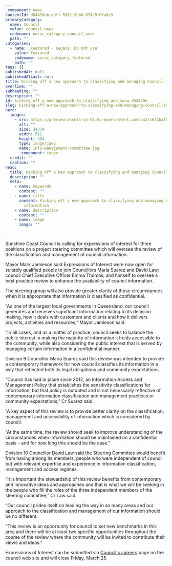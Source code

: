 ```yaml
---
_component: news
contentId: d54439eb-edff-5961-9bb8-874c5f6fa6c3
primaryCategory:
  name: Council
  value: council-news
  codename: oursc_category_council_news
  path: ""
categories:
  - name: _Featured - Legacy. Do not use
    value: featured
    codename: oursc_category_featured
    path: ""
tags: []
publishedAt: null
publishedAtLast: null
title: Kicking off a new approach to classifying and managing Council information
overline: ""
subheading: ""
description: ""
id: kicking_off_a_new_approach_to_classifying_and_mana_d54439e
slug: kicking-off-a-new-approach-to-classifying-and-managing-council-information
hero:
  images:
    - src: https://preview-assets-us-01.kc-usercontent.com:443/c631baf8-1b46-001f-580c-d0001b68b4a8/ba3e39b0-757b-4d2e-a7a8-4b4e782c7043/Info-management-committee.jpg
      alt: ""
      size: 34379
      width: 512
      height: 384
      type: image/jpeg
      name: Info-management-committee.jpg
      _component: image
  credit: ""
  caption: ""
head:
  title: Kicking off a new approach to classifying and managing Council information
  description: ""
  meta:
    - name: keywords
      content: ""
    - name: title
      content: Kicking off a new approach to classifying and managing Council
        information
    - name: description
      content: ""
    - name: image
      image: ""

---
```

Sunshine Coast Council is calling for expressions of interest for three positions on a project steering committee which will oversee the review of the classification and management of council information.

Mayor Mark Jamieson said Expressions of Interest were now open for suitably qualified people to join Councillors Maria Suarez and David Law; council Chief Executive Officer Emma Thomas; and himself to oversee a best practice review to enhance the availability of council information.

The steering group will also provide greater clarity of those circumstances when it is appropriate that information is classified as confidential.

“As one of the largest local governments in Queensland, our council generates and receives significant information relating to its decision making, how it deals with customers and clients and how it delivers projects, activities and resources,” Mayor Jamieson said. 

“In all cases, and as a matter of practice, council seeks to balance the public interest in making the majority of information it holds accessible to the community, while also considering the public interest that is served by managing certain information in a confidential manner.

Division 9 Councillor Maria Suarez said this review was intended to provide a contemporary framework for how council classifies its information in a way that reflected both its legal obligations and community expectations.

“Council has had in place since 2012, an Information Access and Management Policy that establishes the sensitivity classifications for information, but that policy is outdated and is not necessarily reflective of contemporary information classification and management practices or community expectations,” Cr Suarez said.

“A key aspect of this review is to provide better clarity on the classification, management and accessibility of information which is considered by council.

“At the same time, the review should seek to improve understanding of the circumstances when information should be maintained on a confidential basis – and for how long this should be the case.”

Division 10 Councillor David Law said the Steering Committee would benefit from having among its members, people who were independent of council but with relevant expertise and experience in information classification, management and access regimes.

“It is important the stewardship of this review benefits from contemporary and innovative ideas and approaches and that is what we will be seeking in the people who fill the roles of the three independent members of the steering committee,” Cr Law said.

“Our council prides itself on leading the way in so many areas and our approach to the classification and management of our information should be no different.

“This review is an opportunity for council to set new benchmarks in this area and there will be at least two specific opportunities throughout the course of the review where the community will be invited to contribute their views and ideas.”

Expressions of Interest can be submitted via [Council's careers](https://careers.sunshinecoast.qld.gov.au/job/EOI-Project-Steering-Committee/773870710/)
&#x20;page on the council web site and will close Friday, March 25.
